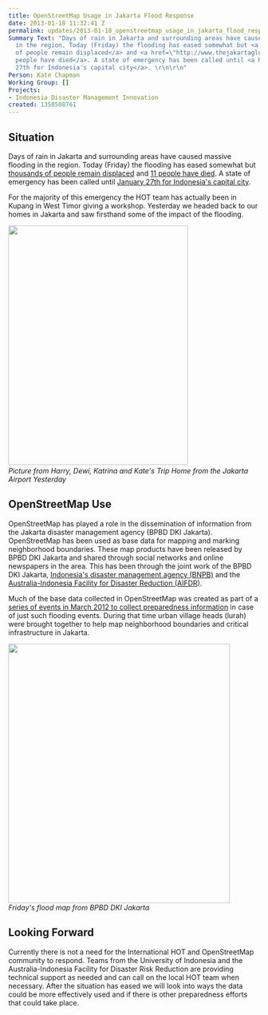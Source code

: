 ```yaml
---
title: OpenStreetMap Usage in Jakarta Flood Response
date: 2013-01-18 11:32:41 Z
permalink: updates/2013-01-18_openstreetmap_usage_in_jakarta_flood_response
Summary Text: "Days of rain in Jakarta and surrounding areas have caused massive flooding
  in the region. Today (Friday) the flooding has eased somewhat but <a href=\"http://www.thejakartaglobe.com/home/floods-ease-in-jakarta-thousands-left-homeless/566178\">thousands
  of people remain displaced</a> and <a href=\"http://www.thejakartaglobe.com/home/eleven-dead-as-floods-swamp-central-jakarta/566162\">11
  people have died</a>. A state of emergency has been called until <a href=\"http://www.thejakartapost.com/news/2013/01/18/state-emergency-jakarta.html\">January
  27th for Indonesia's capital city</a>. \r\n\r\n"
Person: Kate Chapman
Working Group: []
Projects:
- Indonesia Disaster Management Innovation
created: 1358508761
---
```


<h2>Situation</h2><p>Days of rain in Jakarta and surrounding areas have caused massive flooding in the region. Today (Friday) the flooding has eased somewhat but <a href="http://www.thejakartaglobe.com/home/floods-ease-in-jakarta-thousands-left-homeless/566178">thousands of people remain displaced</a> and <a href="http://www.thejakartaglobe.com/home/eleven-dead-as-floods-swamp-central-jakarta/566162">11 people have died</a>. A state of emergency has been called until <a href="http://www.thejakartapost.com/news/2013/01/18/state-emergency-jakarta.html">January 27th for Indonesia's capital city</a>.</p><p>For the majority of this emergency the HOT team has actually been in Kupang in West Timor giving a workshop. Yesterday we headed back to our homes in Jakarta and saw firsthand some of the impact of the flooding. </p><p><img class="image-large" style="vertical-align: baseline;" title="Picture from Harry, Dewi, Katrina and Kate's Trip Home from the Jakarta Airport Yesterday" src="/sites/default/files/styles/large/public/flooding_0.jpg?itok=t5VP5vtg" alt="" width="360" height="480"><em><br>Picture from Harry, Dewi, Katrina and Kate's Trip Home from the Jakarta Airport Yesterday</em></p><h2>OpenStreetMap Use</h2><p>OpenStreetMap has played a role in the dissemination of information from the Jakarta disaster management agency (BPBD DKI Jakarta). OpenStreetMap has been used as base data for mapping and marking neighborhood boundaries. These map products have been released by BPBD DKI Jakarta and shared through social networks and online newspapers in the area. This has been through the joint work of the BPBD DKI Jakarta, <a href="http://www.bnpb.go.id/">Indonesia's disaster management agency (BNPB)</a> and the <a href="http://aifdr.org">Australia-Indonesia Facility for Disaster Reduction (AIFDR)</a>.</p><p>Much of the base data collected in OpenStreetMap was created as part of a <a href="http://hot.openstreetmap.org/updates/Jakarta_best_community_mapped_for_preparedness">series of events in March 2012 to collect preparedness information</a> in case of just such flooding events. During that time urban village heads (lurah) were brought together to help map neighborhood boundaries and critical infrastructure in Jakarta.&nbsp;</p><p><em><img title="Friday's flood map from BPBD DKI Jakarta" src="/sites/default/files/bpbd_map_0.jpg" alt="" width="444" height="520"><br>Friday's flood map from BPBD DKI Jakarta</em></p><h2>Looking Forward</h2><p>Currently there is not a need for the International HOT and OpenStreetMap community to respond. Teams from the University of Indonesia and the Australia-Indonesia Facility for Disaster Risk Reduction are providing technical support as needed and can call on the local HOT team when necessary. After the situation has eased we will look into ways the data could be more effectively used and if there is other preparedness efforts that could take place.</p>
